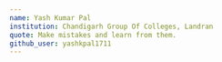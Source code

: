 ```yaml
---
name: Yash Kumar Pal 
institution: Chandigarh Group Of Colleges, Landran 
quote: Make mistakes and learn from them.
github_user: yashkpal1711
---
```

